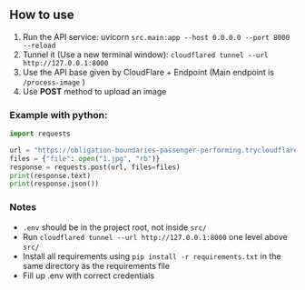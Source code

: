 ## How to use
1. Run the API service: uvicorn `src.main:app --host 0.0.0.0 --port 8000 --reload`
2. Tunnel it (Use a new terminal window): `cloudflared tunnel --url http://127.0.0.1:8000`
3. Use the API base given by CloudFlare + Endpoint (Main endpoint is `/process-image` )
4. Use **POST** method to upload an image


### Example with python:
```python
import requests

url = "https://obligation-boundaries-passenger-performing.trycloudflare.com/process-image"
files = {"file": open("1.jpg", "rb")}
response = requests.post(url, files=files)
print(response.text)
print(response.json())
```

### Notes
- `.env` should be in the project root, not inside `src/`
- Run `cloudflared tunnel --url http://127.0.0.1:8000` one level above `src/`
- Install all requirements using `pip install -r requirements.txt` in the same directory as the requirements file
- Fill up .env with correct credentials
